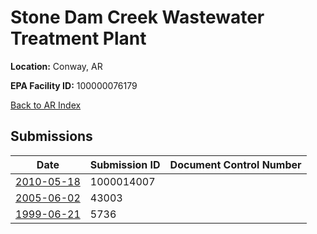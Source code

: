 # Stone Dam Creek Wastewater Treatment Plant

**Location:** Conway, AR

**EPA Facility ID:** 100000076179

[Back to AR Index](../../index.md)

## Submissions

| Date | Submission ID | Document Control Number |
|------|--------------|-------------------------|
| [2010-05-18](submissions/1000014007.md) | 1000014007 |  |
| [2005-06-02](submissions/43003.md) | 43003 |  |
| [1999-06-21](submissions/5736.md) | 5736 |  |
